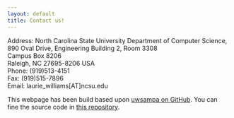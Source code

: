 ```yaml
---
layout: default
title: Contact us!
---
```


Address: North Carolina State University Department of Computer Science, 890 Oval Drive, Engineering Building 2, Room 3308<br/>
Campus Box 8206<br/>
Raleigh, NC 27695-8206 USA<br/>
Phone: (919)513-4151<br/>
Fax: (919)515-7896<br/>
Email: laurie_williams[AT]ncsu.edu


This webpage has been build based upon [uwsampa on GitHub](https://github.com/uwsampa/). You can fine the source code in [this repository](https://www.google.com). 
